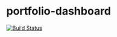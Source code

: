 # portfolio-dashboard
[![Build Status](https://travis-ci.org/DSchroederOSU/portfolio-dashboard.svg?branch=master)](https://travis-ci.org/DSchroederOSU/portfolio-dashboard)
 
